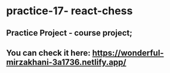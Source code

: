 # practice-17- react-chess

## Practice Project - course project;
## You can check it here: https://wonderful-mirzakhani-3a1736.netlify.app/

